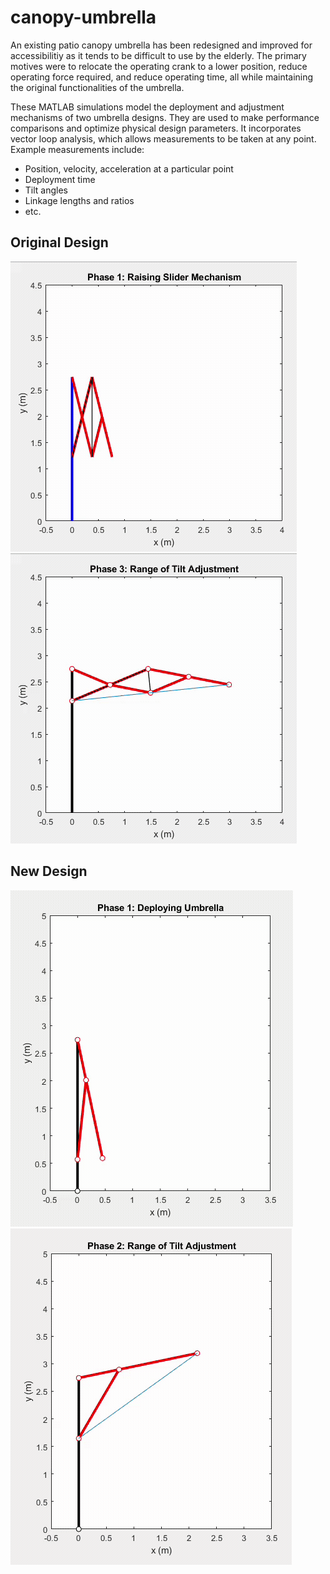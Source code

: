 # canopy-umbrella

An existing patio canopy umbrella has been redesigned and improved for accessibilitiy as it tends to be difficult to use by the elderly. The primary motives were to relocate the operating crank to a lower position, reduce operating force required, and reduce operating time, all while maintaining the original functionalities of the umbrella.

These MATLAB simulations model the deployment and adjustment mechanisms of two umbrella designs. They are used to make performance comparisons and optimize physical design parameters. It incorporates vector loop analysis, which allows measurements to be taken at any point. Example measurements include:

  - Position, velocity, acceleration at a particular point
  - Deployment time
  - Tilt angles
  - Linkage lengths and ratios
  - etc.

## Original Design

![til](/gifs/original_1.gif)
![til](/gifs/original_2.gif)

## New Design

![til](/gifs/new_1.gif)
![til](/gifs/new_2.gif)

